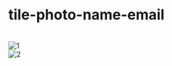 # tile-photo-name-email
\
![1](https://github.com/JCPTrevillian/tile-photo-name-email/assets/95890754/2af12db2-771b-4a67-bfcc-d79aa0c98efd)
\
![2](https://github.com/JCPTrevillian/tile-photo-name-email/assets/95890754/086cd6f8-f8f1-4906-8832-d49b0782ffe9)


